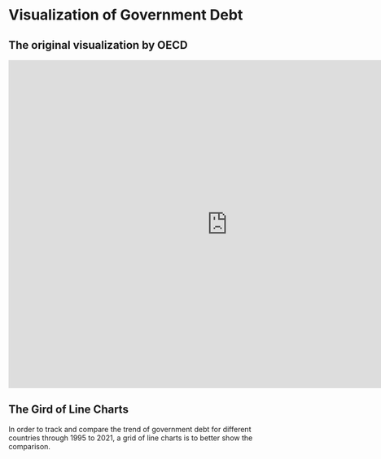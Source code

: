 # Visualization of Government Debt

## The original visualization by OECD
<iframe src="https://data.oecd.org/chart/6Og2" width="860" height="645" style="border: 0" mozallowfullscreen="true" webkitallowfullscreen="true" allowfullscreen="true"><a href="https://data.oecd.org/chart/6Og2" target="_blank">OECD Chart: General government debt, Total, % of GDP, Annual, 2020</a></iframe>

## The Gird of Line Charts
In order to track and compare the trend of government debt for different countries through 1995 to 2021, a grid of line charts is to better show the comparison.  
<div class="flourish-embed flourish-chart" data-src="visualisation/11153937"><script src="https://public.flourish.studio/resources/embed.js"></script></div>

## 
